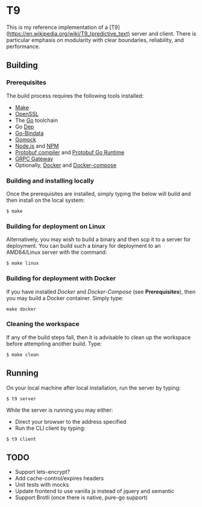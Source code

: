 # T9

This is my reference implementation of a [T9](https://en.wikipedia.org/wiki/T9_(predictive_text) server and client. There is particular emphasis on modularity with clear boundaries, reliability, and performance.

## Building

### Prerequisites

The build process requires the following tools installed:

* [Make](https://www.gnu.org/software/make/)
* [OpenSSL](https://www.openssl.org/)
* The [Go](https://golang.org/) toolchain
* Go [Dep](https://github.com/golang/dep)
* [Go-Bindata](https://github.com/jteeuwen/go-bindata)
* [Gomock](https://github.com/golang/mock)
* [Node.js](https://nodejs.org/en/) and [NPM](https://www.npmjs.com/)
* [Protobuf compiler](https://github.com/google/protobuf/blob/master/README.md#protocol-compiler-installation) and [Protobuf Go Runtime](https://github.com/golang/protobuf)
* [GRPC Gateway](https://github.com/grpc-ecosystem/grpc-gateway)
* Optionally, [Docker](https://www.docker.com/) and [Docker-compose](https://docs.docker.com/compose/)

### Building and installing locally

Once the prerequisites are installed, simply typing the below will build and then install on the local system:

```shell
$ make
```

### Building for deployment on Linux

Alternatively, you may wish to build a binary and then scp it to a server for deployment. You can build such a binary for deployment to an AMD64/Linux server with the command:

```shell
$ make linux
```

### Building for deployment with Docker

If you have installed *Docker* and *Docker-Compose* (see **Prerequisites**), then you may build a Docker container. Simply type:

```shell
make docker
```

### Cleaning the workspace

If any of the build steps fail, then it is advisable to clean up the workspace before attempting another build. Type:

```shell
$ make clean
```

## Running

On your local machine after local installation, run the server by typing:

```shell
$ t9 server
```

While the server is running you may either:
* Direct your browser to the address specified
* Run the CLI client by typing:

```shell
$ t9 client
```

## TODO

* Support lets-encrypt?
* Add cache-control/expires headers
* Unit tests with mocks
* Update frontend to use vanilla js instead of jquery and semantic
* Support Brotli (once there is native, pure-go support)